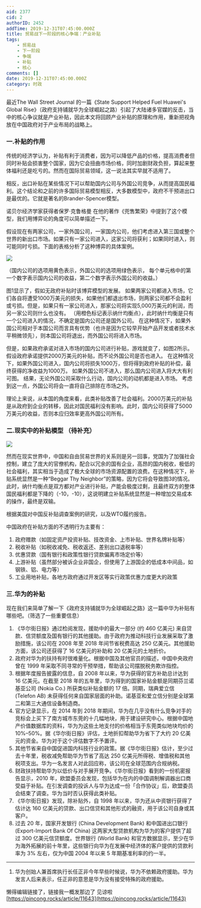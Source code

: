 ```yaml
---
aid: 2377
cid: 2
authorID: 2452
addTime: 2019-12-31T07:45:00.000Z
title: 贸易战下一阶段的核心争端：产业补贴
tags:
    - 贸易战
    - 下一阶段
    - 争端
    - 补贴
    - 核心
comments: []
date: 2019-12-31T07:45:00.000Z
category: 时政
---
```


最近The Wall Street Journal 的一篇《State Support Helped Fuel Huawei's Global Rise》（政府支持铺就华为全球崛起之路）引起了大陆诸多官媒的反击，当中的核心争议就是产业补贴，因此本文将回顾产业补贴的原理和作用，重新把视角放在中国政府对于产业布局的战略上。

### [](#%E4%B8%80-%E8%A1%A5%E8%B4%B4%E7%9A%84%E4%BD%9C%E7%94%A8)一.补贴的作用

传统的经济学认为，补贴有利于消费者，因为可以降低产品的价格，提高消费者但同时补贴会损害整个国家，因为它会扭曲市场价格，同时加剧财政负担，算起来整体福利还是吃亏的。然而在国际贸易领域，这一说法其实早就不适用了。

相反，出口补贴在某些情况下可以帮助国内公司与外国公司竞争，从而提高国民福利。这个结论和之前的许多国际贸易模型相反，大多数模型中，政府不干预进出口是最优的。它就是著名的Brander-Spencer模型。

诺贝尔经济学家获得者保罗·克鲁格曼 在他的著作《兜售繁荣》中提到了这个模型，我们用博弈论的角度可以简单描述一下。

假设现在有两家公司，一家外国公司，一家国内公司，他们考虑进入第三国或整个世界的新出口市场。如果只有一家公司进入，这家公司将获利；如果同时进入，则可能同时亏损。下面的表格分析了这种博弈的具体案例。

![](https://i.imgur.com/p7IJyX2.jpg)

（国内公司的选项用黄色表示，外国公司的选项用绿色表示， 每个单元格中的第一个数字表示国内公司的收益，第二个数字表示外国公司的收益。）

图1显示了，假如无政府补贴时该博弈模型的发展。 如果两家公司都进入市场，它们各自将遭受1000万美元的损失，如果他们都退出市场，则两家公司都不会盈利或亏损。但是，如果只有一家公司进入，那家公司将实现5,000万美元的利润，而另一家公司则什么也没有。 （用橙色标记表示纳什均衡点），此时纳什均衡是只有一个公司进入的情况，不确定是国内公司还是国外公司。 在这种情况下，如果外国公司相对于本国公司而言具有优势（也许是因为它较早开始产品开发或者技术水平稍微领先），则本国公司将退出，而外国公司将进入市场。

但是，如果政府承诺对进入市场的国内公司进行补贴，游戏就变了，如图2所示。假设政府承诺提供2000万美元的补贴，而不论外国公司是否也进入。 在这种情况下，如果外国公司进入，国内公司将损失1000万，但将得到政府补贴的补偿，最终获得的净收益为1000万。 如果外国公司不进入，那么国内公司进入将大大有利可图。 结果，无论外国公司采取什么行动，国内公司的动机都是进入市场。 考虑到这一点，外国公司将会一直将自己排除在市场之外。

理论上来说，从本国的角度来看，此类补贴改善了社会福利。2000万美元的补贴是从政府到企业的转移，因此对国民福利没有影响。此时，国内公司获得了5000万美元的收益，否则本应归效率更高外国公司所有。

### [](#%E4%BA%8C-%E7%8E%B0%E5%AE%9E%E4%B8%AD%E7%9A%84%E8%A1%A5%E8%B4%B4%E6%A8%A1%E5%9E%8B-%E5%BE%85%E8%A1%A5%E5%85%85)二.现实中的补贴模型 （待补充）

![](https://i.imgur.com/gtNG41Y.png)

然而在现实世界中，中国和自由贸易世界的关系则是另一回事，党国为了加强社会控制，建立了庞大的官僚机构，配合以冗余的国有企业，高昂的国内税收，极低的社会福利，其实相当于造成了极大全球的市场资源配置的浪费。在这种情况下，补贴系统显然是一种“Beggar Thy Neighbor”的策略，因为它将会导致图3的情况。此时，纳什均衡点是双方都对产业进行补贴，产能会极度过剩，且最终双方的整体国民福利都是下降的（-10，-10），这说明建立补贴系统显然是一种增加交易成本的操作，最终是双输。

根据美国对中国反补贴调查案例的研究，以及WTO履约报告。

中国政府在补贴方面的不透明行为主要有：

1.  政府赠款（如固定资产投资补贴、技改资金、上市补贴、世界名牌补贴等）
2.  税收补贴（如税收减免、税收返还、差别出口退税率等）
3.  优惠贷款（国有银行和政策性银行贷款偏离市场定价等）
4.  上游补贴（虽然部分被诉企业非国企，但使用了上游国企的低成本中间品，如钢铁、铝、电力等）
5.  工业用地补贴，各地方政府通过开发区等实行政策优惠力度更大的政策

### [](#%E4%B8%89-%E5%8D%8E%E4%B8%BA%E7%9A%84%E8%A1%A5%E8%B4%B4)三.华为的补贴

现在我们来简单了解一下《政府支持铺就华为全球崛起之路》这一篇中华为补贴有哪些吧。（筛选了一些重要信息）

1.  《华尔街日报》通过检阅发现，援助中的最大一部分 (约 460 亿美元) 来自贷款、信贷额度及国有银行的其他援助。由于政府为推动科技行业发展采取了激励措施，该公司在 2008 年至 2018 年间节省税费高达 250 亿美元。其他援助方面，该公司还获得了 16 亿美元的补助和 20 亿美元的土地折价。
2.  政府对华为的扶持有时很难量化。根据中国及其他官员的描述，中国中央政府曾在 1999 年采取不同寻常的干预举措，帮助该公司摆脱税务欺诈指控。
3.  根据年度报告披露的信息，自 2008 年以来，华为获得的官方补助总计达到 16 亿美元。在截至 2018 年的五年里，华为得到的国家补贴金额是同期芬兰诺基亚公司 (Nokia Co.) 所获类似补贴金额的 17 倍。同期，瑞典爱立信 (Telefon AB) 未获得任何来自国家层面的补助。诺基亚和爱立信分别是全球第二和第三大通信设备制造商。
4.  官方记录显示，在 2014 年到 2018 年期间，华为在几乎没有什么竞争对手的竞标会上买下了南方城市东莞的十几幅地块，用于建设研究中心。根据中国地产价值数据库的资料，华为为这些土地支付的价格相当于东莞类似地块均价的 10%–50%。据《华尔街日报》评估，土地折扣帮助华为省下了大约 20 亿美元的资金。华为对于这个评估数字不予置评。
5.  其他节省来自中国促进国内科技行业的政策。据《华尔街日报》估计，至少过去十年里，税收减免帮助华为节省了高达 250 亿美元所得税、增值税和其他税项支出。华为一名发言人对此回应称，该公司在全球范围内合规纳税。
6.  财政扶持帮助华为以低价与对手展开竞争。《华尔街日报》看到的一份机密报告显示，2010 年，欧盟委员会发现，包括华为在内的中国调制解调器出口商受益于补贴。在引发调查的投诉人与华为达成一份「合作协议」后，欧盟委员会结束了调查。华为当时否认获得此类补贴。
7.  《华尔街日报》发现，除补贴外，自 1998 年以来，华为还从中资银行获得了估计达 160 亿美元的贷款、出口信贷和其他形式的融资，用于该公司自身或其客户。
8.  过去 20 年，国家开发银行 (China Development Bank) 和中国进出口银行 (Export-Import Bank Of China) 这两家大型贷款机构为华为的客户提供了超过 300 亿美元信贷额度。世界银行 (World Bank) 和官方数据显示，至少在华为海外拓展的前十年里，这些银行向华为在发展中经济体的客户提供的贷款利率为 3% 左右，仅为中国 2004 年以来 5 年期基准利率的约一半。

* * *

1.  华为创始人兼首席执行长任正非今年早些时候说，华为不依赖政府援助。华为发言人后来表示，任正非的意思是华为没有接受特殊的政府援助。

懒得编辑链接了，链接我一概发那边了 见谅啦[https://pincong.rocks/article/11643](https://pincong.rocks/article/11643)
